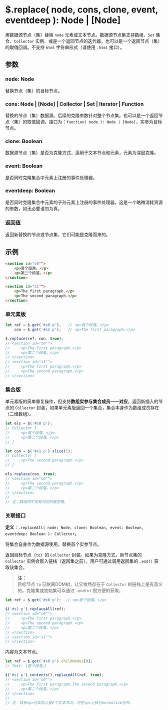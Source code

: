 # $.replace( node, cons, clone, event, eventdeep ): Node | [Node]

用数据源节点（集）替换 `node` 元素或文本节点。数据源节点集支持数组、`Set` 集合、`Collector` 实例、或是一个返回节点的迭代器，也可以是一个返回节点（集）的取值回调。不支持 `html` 字符串形式（请使用 `.html` 接口）。


## 参数

### node: Node

替换节点（集）的目标节点。


### cons: Node | [Node] | Collector | Set | Iterator | Function

替换的节点（集）数据源。后续的克隆参数针对整个节点集。也可以是一个返回节点（集）的取值回调，接口为：`function( node ): Node | [Node]`，实参为目标节点。


### clone: Boolean

数据源节点（集）是否为克隆方式，适用于文本节点和元素，元素为深层克隆。


### event: Boolean

是否同时克隆集合中元素上注册的事件处理器。


### eventdeep: Boolean

是否同时克隆集合中元素的子孙元素上注册的事件处理器。这是一个略微消耗资源的参数，如无必要请勿为真。


### 返回值

返回新替换的节点或节点集，它们可能是克隆而来的。


## 示例

```html
<section id="s0"">
    <p>首个段落。</p>
    <p>第二个段落。</p>
</section>

<section id="s1"">
    <p>The first paragraph.</p>
    <p>The second paragraph.</p>
</section>
```


### 单元素版

```js
let ref = $.get('#s0 p'),   // <p>首个段落。</p>
    con = $.get('#s1 p');   // <p>The first paragraph.</p>

$.replace(ref, con, true);
// <section id="s0"">
//     <p>The first paragraph.</p>
//     <p>第二个段落。</p>
// </section>
// <section id="s1"">
//     <p>The first paragraph.</p>
//     <p>The second paragraph.</p>
// </section>
```


### 集合版

单元素版的简单重复操作，但支持**数组实参与集合成员一一对应**。返回新插入的节点的 `Collector` 封装，如果单元素版返回一个集合，集合本身作为数组成员存在（二维数组）。

```js
let els = $('#s0 p');
// Collector [
//     <p>首个段落。</p>
//     <p>第二个段落。</p>
// ]

let con = $('#s1 p').slice(1);
// Collector [
//     <p>The second paragraph.</p>
// ]

els.replace(con, true);
// <section id="s0"">
//     <p>The second paragraph.</p>
//     <p>第二个段落。</p>
// </section>
//
// 注：数组项中没有对应的被忽略。
```


### 关联接口

**定义**：`.replaceAll( node: Node, clone: Boolean, event: Boolean, eventdeep: Boolean ): Collector`。

将集合自身作为数据源使用，替换首个实参节点。

返回目标节点（`to`）的 `Collector` 封装。如果为克隆方式，新节点集的 `Collector` 实例会嵌入链栈（返回集之前），用户可通过调用返回集的 `.end()` 获取该集合。

> **注：**<br>
> 目标节点 `to` 已脱离DOM树，让它依然存在于 `Collector` 的链栈上是有意义的。克隆集或初始集可以通过 `.end(n)` 很方便的获取。


```js
let ref = $.get('#s0 p');  // <p>首个段落。</p>

$('#s1 p').replaceAll(ref);
// <section id="s0"">
//     <p>The first paragraph.</p>
//     <p>The second paragraph.</p>
//     <p>第二个段落。</p>
// </section>
// <section id="s1"">
// </section>
```

内容为文本节点。

```js
let ref = $.get('#s0 p').childNodes[0];
// Text: {首个段落。}

$('#s1 p').contents().replaceAll(ref, true);
// <section id="s0"">
//     <p>The first paragraph.The second paragraph.</p>
//     <p>第二个段落。</p>
// </section>
//
// 注：目标<p>内实际上是2个文本节点，可在<p>上执行normalize合并。
```
